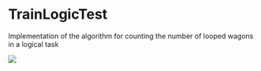# TrainLogicTest
Implementation of the algorithm for counting the number of looped wagons in a logical task

![](https://github.com/AlexTikhomirov/TrainLogicTest/blob/master/Doc/Program%20run.gif)
